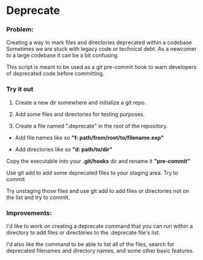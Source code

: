 # Deprecate

### Problem:
Creating a way to mark files and directories deprecated within a codebase
Sometimes we are stuck with legacy code or technical debt. As a newcomer to a large codebase it can be a bit confusing.

This script is meant to be used as a git pre-commit hook to warn developers of deprecated code before committing.

### Try it out

1. Create a new dir somewhere and initialize a git repo.

2. Add some files and directories for testing purposes.

3. Create a file named ".deprecate" in the root of the repository.

  - Add file names like so **"f: path/from/root/to/filename.exp"**


  - Add directories like so **"d: path/to/dir"**

Copy the executable into your **.git/hooks** dir and rename it **"pre-commit"**

Use git add to add some deprecated files to your staging area.
Try to commit

Try unstaging those files and use git add to add files or directories not on the list and try to commit.

### Improvements: 
I'd like to work on creating a deprecate command that you can run within a directory to add files or directories to the .deprecate file's list.

I'd also like the command to be able to list all of the files, search for deprecated filenames and directory names, and some other basic features.
